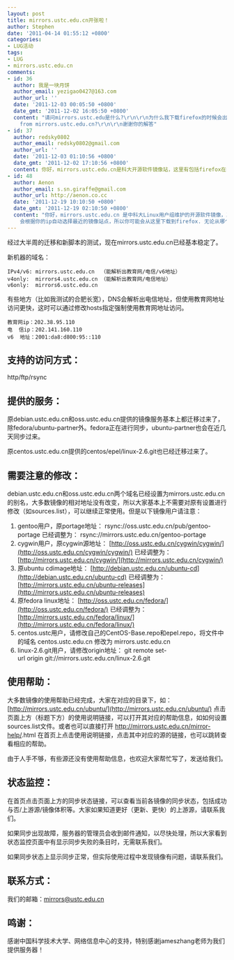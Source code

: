 ```yaml
---
layout: post
title: mirrors.ustc.edu.cn开张啦！
author: Stephen
date: '2011-04-14 01:55:12 +0800'
categories:
- LUG活动
tags:
- LUG
- mirrors.ustc.edu.cn
comments:
- id: 36
  author: 我是一块月饼
  author_email: yezigao0427@163.com
  author_url: ''
  date: '2011-12-03 00:05:50 +0800'
  date_gmt: '2011-12-02 16:05:50 +0800'
  content: "请问mirrors.ustc.edu是什么?\r\n\r\n为什么我下载firefox的时候会出现firefox setup 8.0.1 exe.
    from mirrors.ustc.edu.cn?\r\n\r\n谢谢你的解答"
- id: 37
  author: redsky0802
  author_email: redsky0802@gmail.com
  author_url: ''
  date: '2011-12-03 01:10:56 +0800'
  date_gmt: '2011-12-02 17:10:56 +0800'
  content: 你好，mirrors.ustc.edu.cn是科大开源软件镜像站，这里有包括firefox在内的大量开源软件的镜像。你下载firefox的时候，有可能会从多个镜像中选择一个最近或者最快的镜像站点下载。
- id: 48
  author: Aenon
  author_email: s.sn.giraffe@gmail.com
  author_url: http://aenon.co.cc
  date: '2011-12-19 10:10:50 +0800'
  date_gmt: '2011-12-19 02:10:50 +0800'
  content: "你好，mirrors.ustc.edu.cn 是中科大Linux用户组维护的开源软件镜像，其中包括了 Mozilla 的软件源。\r\n\r\nFirefox
    会根据你的ip自动选择最近的镜像站点，所以你可能会从这里下载到firefox. 无论从哪个镜像下载，下载下来的文件内容是一样的。"
---
```

经过大半周的迁移和新脚本的测试，现在mirrors.ustc.edu.cn已经基本稳定了。

新机器的域名：

```
IPv4/v6: mirrors.ustc.edu.cn  （能解析出教育网/电信/v6地址）
v4only:  mirrors4.ustc.edu.cn （能解析出教育网/电信地址）
v6only:  mirrors6.ustc.edu.cn
```

有些地方（比如我测试的合肥长宽），DNS会解析出电信地址，但使用教育网地址访问更快，这时可以通过修改hosts指定强制使用教育网地址访问。

```
教育网ip：202.38.95.110
电  信ip：202.141.160.110
v6  地址：2001:da8:d800:95::110
```

## 支持的访问方式：

http/ftp/rsync

## 提供的服务：

原debian.ustc.edu.cn和oss.ustc.edu.cn提供的镜像服务基本上都迁移过来了，除fedora/ubuntu-partner外。fedora正在进行同步，ubuntu-partner也会在近几天同步过来。

原centos.ustc.edu.cn提供的centos/epel/linux-2.6.git也已经迁移过来了。

## 需要注意的修改：

debian.ustc.edu.cn和oss.ustc.edu.cn两个域名已经设置为mirrors.ustc.edu.cn的别名，大多数镜像的相对地址没有改变，所以大家基本上不需要对原有设置进行修改（如sources.list），可以继续正常使用。但是以下镜像用户请注意：

1.  gentoo用户，原portage地址： rsync://oss.ustc.edu.cn/pub/gentoo-portage 已经调整为： rsync://mirrors.ustc.edu.cn/gentoo-portage
1.  cygwin用户，原cygwin源地址： [http://oss.ustc.edu.cn/cygwin/cygwin/](http://oss.ustc.edu.cn/cygwin/cygwin/) 已经调整为： [http://mirrors.ustc.edu.cn/cygwin/](http://mirrors.ustc.edu.cn/cygwin/)
1.  原ubuntu cdimage地址： [http://debian.ustc.edu.cn/ubuntu-cd](http://debian.ustc.edu.cn/ubuntu-cd) 已经调整为： [http://mirrors.ustc.edu.cn/ubuntu-releases](http://mirrors.ustc.edu.cn/ubuntu-releases)
1.  原fedora linux地址： [http://oss.ustc.edu.cn/fedora/](http://oss.ustc.edu.cn/fedora/) 已经调整为： [http://mirrors.ustc.edu.cn/fedora/linux/](http://mirrors.ustc.edu.cn/fedora/linux/)
1.  centos.ustc用户，请修改自己的CentOS-Base.repo和epel.repo，将文件中的域名 centos.ustc.edu.cn 修改为 mirrors.ustc.edu.cn
1.  linux-2.6.git用户，请修改origin地址： git remote set-url origin git://mirrors.ustc.edu.cn/linux-2.6.git

## 使用帮助：

大多数镜像的使用帮助已经完成，大家在对应的目录下，如： [http://mirrors.ustc.edu.cn/ubuntu/](http://mirrors.ustc.edu.cn/ubuntu/) 点击页面上方（标题下方）的使用说明链接，可以打开其对应的帮助信息，如如何设置sources.list文件。或者也可以直接打开 http://mirrors.ustc.edu.cn/mirror-help/<archive-name>.html 在首页上点击使用说明链接，点击其中对应的源的链接，也可以跳转查看相应的帮助。

由于人手不够，有些源还没有使用帮助信息，也欢迎大家帮忙写了，发送给我们。

## 状态监控：

在首页点击页面上方的同步状态链接，可以查看当前各镜像的同步状态，包括成功与否/上游源/镜像体积等。大家如果知道更好（更新、更快）的上游源，请联系我们。

如果同步出现故障，服务器的管理员会收到邮件通知，以尽快处理，所以大家看到状态监控页面中有显示同步失败的条目时，无需联系我们。

如果同步状态上显示同步正常，但实际使用过程中发现镜像有问题，请联系我们。

## 联系方式：

我们的邮箱：mirrors@ustc.edu.cn

## 鸣谢：

感谢中国科学技术大学、网络信息中心的支持，特别感谢jameszhang老师为我们提供服务器！
